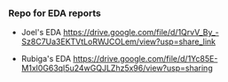 ### Repo for EDA reports

- Joel's EDA
https://drive.google.com/file/d/1QrvV_By_-Sz8C7Ua3EKTVtLoRWJCOLem/view?usp=share_link

- Rubiga's EDA
https://drive.google.com/file/d/1Yc85E-M1xl0G63qI5u24wGQJLZhz5x96/view?usp=sharing
